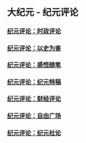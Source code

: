 ## 大纪元 - 纪元评论

#### [纪元评论：时政评论](indexes/nsc1025/README.md?03210330)
#### [纪元评论：以史为鉴](indexes/nsc1028/README.md?03210330)
#### [纪元评论：感悟随笔](indexes/nsc1035/README.md?03210330)
#### [纪元评论：纪元特稿](indexes/nsc424/README.md?03210330)
#### [纪元评论：财经评论](indexes/nsc1026/README.md?03210330)
#### [纪元评论：自由广场](indexes/nsc993/README.md?03210330)
#### [纪元评论：纪元社论](indexes/nsc422/README.md?03210330)
